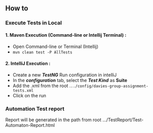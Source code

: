 ## How to

### Execute Tests in Local
#### 1. Maven Execution (Command-line or Intellij Terminal) : 
 - Open Command-line or Terminal (Intellij)
 - `mvn clean test -P AllTests`

#### 2. IntelliJ Execution :
 - Create a new ***TestNG*** Run configuration in intelliJ
 - In the ***configuration*** tab, select the ***Test Kind*** as **Suite**
 - Add the .xml from the root .`../config/davies-group-assignment-tests.xml`
 - Click on the run

### Automation Test report
Report will be generated in the path from root .../TestReport/Test-Automaton-Report.html
